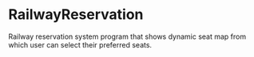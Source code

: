 # RailwayReservation
Railway reservation system program that shows dynamic seat map from which user can select their preferred seats.

